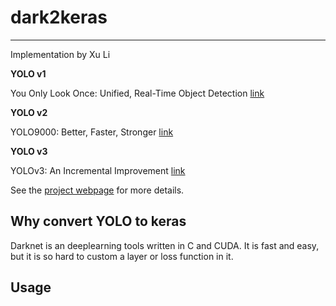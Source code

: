 # dark2keras
---------
Implementation by Xu Li

**YOLO v1**

You Only Look Once: Unified, Real-Time Object Detection [link](https://pjreddie.com/media/files/papers/yolo_1.pdf)

**YOLO v2**

YOLO9000: Better, Faster, Stronger [link](https://pjreddie.com/media/files/papers/YOLO9000.pdf)

**YOLO v3**

YOLOv3: An Incremental Improvement [link](https://pjreddie.com/media/files/papers/YOLOv3.pdf)

See the [project webpage](https://pjreddie.com/darknet/yolo/) for more details.

## Why convert YOLO to keras #

Darknet is an deeplearning tools written in C and CUDA. It is fast and easy, but it is so hard to custom a layer or loss function in it.

## Usage
